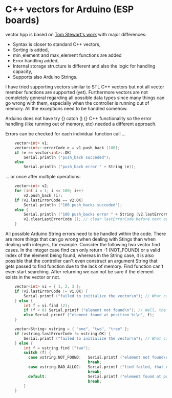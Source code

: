 # C++ vectors for Arduino (ESP boards)


vector.hpp is based on [Tom Stewart's work](https://github.com/tomstewart89/Vector) with major differences:


 - Syntax is closer to standard C++ vectors,
 - Sorting is added,
 - min_element and max_element functions are added
 - Error handling added,
 - Internal storage structure is different and also the logic for handling capacity,
 - Supports also Arduino Strings.


I have tried supporting vectors similar to STL C++ vectors but not all vector member functions are supported (yet). Furthermore vectors are not completely general regarding all possible data types since many things can go wrong with them, especially when the controller is running out of memory. All the exceptions need to be handled somehow.


Arduino does not have try {} catch () {} C++ functionality so the error handling (like running out of memory, etc) needed a different approach.

Errors can be checked for each individual function call ...

```C++
    vector<int> v1;
    vector<int>::errorCode e = v1.push_back (100);
    if (e == vector<int>::OK)
        Serial.println ("push_back succeded");
    else
        Serial.println ("push_back error " + String (e));
```

... or once after multiple operations:

```C++
    vector<int> v2;
    for (int i = 1; i <= 100; i++)
        v2.push_back (i);
    if (v2.lastErrorCode == v2.OK)
        Serial.println ("100 push_backs succeded");
    else {
        Serial.println ("100 push_backs error " + String (v2.lastErrorCode));
        v2.clearLastErrorCode (); // clear lastErrorCode before next operations
    }
```

All possible Arduino String errors need to be handled within the code. There are more things that can go wrong when dealing with Stings than when dealing with integers, for example. Consider the following two vector.find cases. In the integer case find can only return -1 (NOT_FOUND) or a valid index of the element being found, whereas in the String case, it is also possible that the controller can't even construct an argument String that gets passed to find function due to the lack of memory. Find function can't even start searching. After returning we can not be sure if the element exists in the vector or not. 

```C++
    vector<int> vi = { 1, 2, 3 };
    if (vi.lastErrorCode != vi.OK) {
        Serial.printf ("failed to initialize the vector\n"); // What can go wrong? Controller may not have enough free memory to put all the elements into the vector.
    } else {
        int f = vi.find (2);
        if (f < 0) Serial.printf ("element not found\n"); // Well, the element 2 will in this case always be found at position 1, since vector initialization succeeded.
        else Serial.printf ("element found at position %i\n", f);
    }

    vector<String> vstring = { "one", "two", "tree" };
    if (vstring.lastErrorCode != vstring.OK) {
        Serial.printf ("failed to initialize the vector\n"); // What can go wrong? Controller may not have enough free memory to put all the elements into the vector.
    } else {
        int f = vstring.find ("two");
        switch (f) {
          case vstring.NOT_FOUND:   Serial.printf ("element not found\n"); // The element "two" should be found at possition 1 if there is no other error
                                    break;
          case vstring.BAD_ALLOC:   Serial.printf ("find failed, that doesn't mean that the element is not there\n"); // Creation of find parameter failed due to lack of memory so find couldn't even start searching
                                    break;
          default:                  Serial.printf ("element found at position %i\n", f);
                                    break;
        }
    }
```


